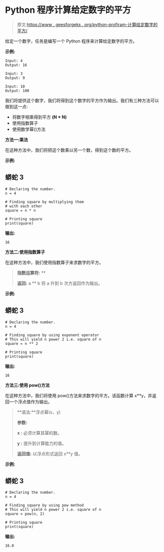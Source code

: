 # Python 程序计算给定数字的平方

> 原文:[https://www . geesforgeks . org/python-profiram-计算给定数字的平方/](https://www.geeksforgeeks.org/python-profram-to-calculate-square-of-a-given-number/)

给定一个数字，任务是编写一个 Python 程序来计算给定数字的平方。

**示例:**

```
Input: 4
Output: 16

Input: 3
Output: 9

Input: 10
Output: 100
```

我们将提供这个数字，我们将得到这个数字的平方作为输出。我们有三种方法可以做到这一点:

*   将数字相乘得到平方 **(N * N)**
*   使用指数算子
*   使用数学幂()方法

**方法一:乘法**

在这种方法中，我们将把这个数乘以另一个数，得到这个数的平方。

**示例:**

## 蟒蛇 3

```
# Declaring the number.
n = 4

# Finding square by multiplying them
# with each other
square = n * n

# Printing square
print(square)
```

**输出:**

```
16
```

**方法二:使用指数算子**

在这种方法中，我们使用指数算子来求数字的平方。

> **指数运算符:** **
> 
> **返回:** a ** b 将 a 升到 b 次方返回作为输出。

**示例:**

## 蟒蛇 3

```
# Declaring the number.
n = 4

# Finding square by using exponent operator
# This will yield n power 2 i.e. square of n
square = n ** 2

# Printing square
print(square)
```

**输出:**

```
16
```

**方法三:使用 pow()方法**

在这种方法中，我们将使用 pow()方法来求数字的平方。该函数计算 x**y，并返回一个浮点值作为输出。

> **语法:**浮点幂(x，y)
> 
> **参数:**
> 
> **x :** 必须计算其幂的数。
> 
> **y :** 提升到计算能力的值。
> 
> **返回值:**
> 以浮点形式返回 x**y 值。

**示例:**

## 蟒蛇 3

```
# Declaring the number.
n = 4

# Finding square by using pow method
# This will yield n power 2 i.e. square of n
square = pow(n, 2)

# Printing square
print(square)
```

**输出:**

```
16.0
```